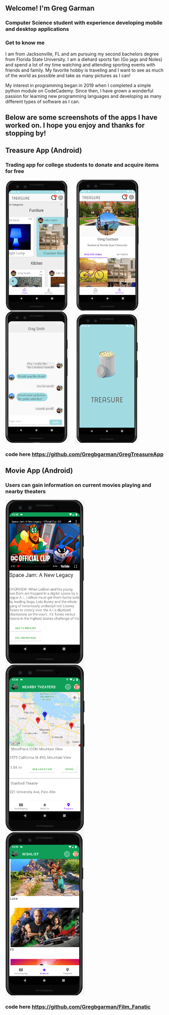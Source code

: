 

## Welcome! I'm Greg Garman
 
        
### Computer Science student with experience developing mobile and desktop applications

### Get to know me
I am from Jacksonville, FL and am pursuing my second bachelors degree from Florida State University. I am a diehard sports fan (Go jags and Noles) and spend a lot of my time watching and attending sporting events with friends and family. My favorite hobby is traveling and I want to see as much of the world as possible and take as many pictures as I can! 

My interest in programming began in 2019 when I completed a simple python module on CodeCademy. Since then, I have grown a wonderful passion for learning new programming languages and developing as many different types of software as I can. 

## Below are some screenshots of the apps I have worked on. I hope you enjoy and thanks for stopping by!


## Treasure App (Android) 
### Trading app for college students to donate and acquire items for free
<img src="https://github.com/Gregbgarman/GregTreasureApp/blob/master/Tgoodimage5.PNG" width=200> &nbsp;&nbsp; &nbsp; <img src="https://github.com/Gregbgarman/GregTreasureApp/blob/master/Tgoodimage6.PNG" width=200>&nbsp;&nbsp; &nbsp;  <img src="https://github.com/Gregbgarman/GregTreasureApp/blob/master/Tgoodimage4.PNG" width=200>&nbsp;&nbsp; &nbsp;  <img src="https://github.com/Gregbgarman/GregTreasureApp/blob/master/Tgoodimage1.PNG" width=200><br>
### code here  https://github.com/Gregbgarman/GregTreasureApp


## Movie App (Android)
### Users can gain information on current movies playing and nearby theaters
<img src="https://github.com/Gregbgarman/Film_Fanatic/blob/master/FFgoodimage4.PNG" width=250> &nbsp;&nbsp; &nbsp;  <img src="https://github.com/Gregbgarman/Film_Fanatic/blob/master/FFgoodimage5.PNG" width=250> &nbsp;&nbsp; &nbsp;  <img src="https://github.com/Gregbgarman/Film_Fanatic/blob/master/FFgoodimage7.PNG" width=250><br>
### code here  https://github.com/Gregbgarman/Film_Fanatic





<!--
**Gregbgarman/Gregbgarman** is a ✨ _special_ ✨ repository because its `README.md` (this file) appears on your GitHub profile.

Here are some ideas to get you started:

- 🔭 I’m currently working on ...
- 🌱 I’m currently learning ...
- 👯 I’m looking to collaborate on ...
- 🤔 I’m looking for help with ...
- 💬 Ask me about ...
- 📫 How to reach me: ...
- 😄 Pronouns: ...
- ⚡ Fun fact: ...
-->
